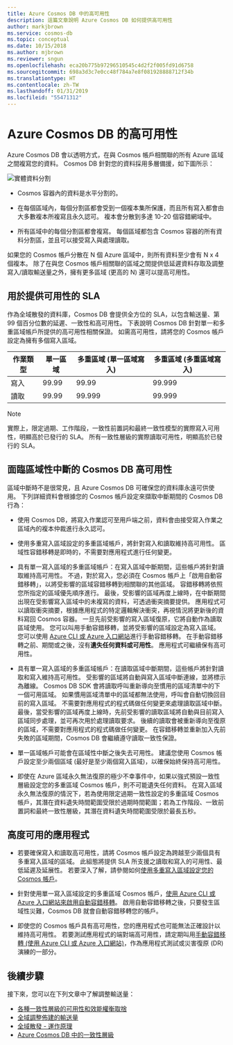 ```yaml
---
title: Azure Cosmos DB 中的高可用性
description: 這篇文章說明 Azure Cosmos DB 如何提供高可用性
author: markjbrown
ms.service: cosmos-db
ms.topic: conceptual
ms.date: 10/15/2018
ms.author: mjbrown
ms.reviewer: sngun
ms.openlocfilehash: eca20b775b97296510545c4d2f2f005fd91d6758
ms.sourcegitcommit: 698a3d3c7e0cc48f784a7e8f081928888712f34b
ms.translationtype: HT
ms.contentlocale: zh-TW
ms.lasthandoff: 01/31/2019
ms.locfileid: "55471312"
---
```

# <a name="high-availability-with-azure-cosmos-db"></a>Azure Cosmos DB 的高可用性

Azure Cosmos DB 會以透明方式，在與 Cosmos 帳戶相關聯的所有 Azure 區域之間複寫您的資料。 Cosmos DB 針對您的資料採用多層備援，如下圖所示：

![實體資料分割](./media/high-availability/cosmosdb-data-redundancy.png)

- Cosmos 容器內的資料是水平分割的。

- 在每個區域內，每個分割區都會受到一個複本集所保護，而且所有寫入都會由大多數複本所複寫且永久認可。 複本會分散到多達 10-20 個容錯網域中。

- 所有區域中的每個分割區都會複寫。 每個區域都包含 Cosmos 容器的所有資料分割區，並且可以接受寫入與處理讀取。  

如果您的 Cosmos 帳戶分散在 N 個 Azure 區域中，則所有資料至少會有 N x 4 個複本。 除了在與您 Cosmos 帳戶相關聯的區域之間提供低延遲資料存取及調整寫入/讀取輸送量之外，擁有更多區域 (更高的 N) 還可以提高可用性。  

## <a name="slas-for-availability"></a>用於提供可用性的 SLA

作為全域散發的資料庫，Cosmos DB 會提供全方位的 SLA，以包含輸送量、第 99 個百分位數的延遲、一致性和高可用性。 下表說明 Cosmos DB 針對單一和多重區域帳戶所提供的高可用性相關保證。 如需高可用性，請將您的 Cosmos 帳戶設定為擁有多個寫入區域。

|作業類型  | 單一區域 |多重區域 (單一區域寫入)|多重區域 (多重區域寫入) |
|---------|---------|---------|-------|
|寫入    | 99.99    |99.99   |99.999|
|讀取     | 99.99    |99.999  |99.999|

> [!NOTE]
> 實際上，限定過期、工作階段，一致性前置詞和最終一致性模型的實際寫入可用性，明顯高於已發行的 SLA。 所有一致性層級的實際讀取可用性，明顯高於已發行的 SLA。

## <a name="high-availability-with-cosmos-db-in-the-face-of-regional-outages"></a>面臨區域性中斷的 Cosmos DB 高可用性

區域中斷時不是很常見，且 Azure Cosmos DB 可確保您的資料庫永遠可供使用。 下列詳細資料會根據您的 Cosmos 帳戶設定來擷取中斷期間的 Cosmos DB 行為：

- 使用 Cosmos DB，將寫入作業認可至用戶端之前，資料會由接受寫入作業之區域內的複本仲裁進行永久認可。

- 使用多重寫入區域設定的多重區域帳戶，將針對寫入和讀取維持高可用性。 區域性容錯移轉是即時的，不需要對應用程式進行任何變更。

- 具有單一寫入區域的多重區域帳戶：在寫入區域中斷期間，這些帳戶將針對讀取維持高可用性。 不過，對於寫入，您必須在 Cosmos 帳戶上「啟用自動容錯移轉」，以將受影響的區域容錯移轉到相關聯的其他區域。 容錯移轉將依照您所指定的區域優先順序進行。 最後，受影響的區域再度上線時，在中斷期間出現在受影響寫入區域中的未複寫的資料，可透過衝突摘要提供。 應用程式可以讀取衝突摘要，根據應用程式的特定邏輯解決衝突，再視情況將更新後的資料寫回 Cosmos 容器。 一旦先前受影響的寫入區域復原，它將自動作為讀取區域使用。 您可以叫用手動容錯移轉，並將受影響的區域設定為寫入區域。 您可以使用 [Azure CLI 或 Azure 入口網站](how-to-manage-database-account.md#manual-failover)進行手動容錯移轉。 在手動容錯移轉之前、期間或之後，沒有**遺失任何資料或可用性**。 應用程式可繼續保有高可用性。 

- 具有單一寫入區域的多重區域帳戶：在讀取區域中斷期間，這些帳戶將針對讀取和寫入維持高可用性。 受影響的區域將自動與寫入區域中斷連線，並將標示為離線。 Cosmos DB SDK 會將讀取呼叫重新導向至慣用的區域清單中的下一個可用區域。 如果慣用區域清單中的區域都無法使用，呼叫會自動切換回目前的寫入區域。 不需要對應用程式的程式碼做任何變更來處理讀取區域中斷。 最後，當受影響的區域再度上線時，先前受影響的讀取區域將自動與目前寫入區域同步處理，並可再次用於處理讀取要求。 後續的讀取會被重新導向至復原的區域，不需要對應用程式的程式碼做任何變更。 在容錯移轉並重新加入先前失敗的區域期間，Cosmos DB 會繼續遵守讀取一致性保證。

- 單一區域帳戶可能會在區域性中斷之後失去可用性。 建議您使用 Cosmos 帳戶設定至少兩個區域 (最好是至少兩個寫入區域)，以確保始終保持高可用性。

- 即使在 Azure 區域永久無法復原的極少不幸事件中，如果以強式預設一致性層級設定您的多重區域 Cosmos 帳戶，則不可能遺失任何資料。 在寫入區域永久無法復原的情況下，若為使用限定過期一致性設定的多重區域 Cosmos 帳戶，其潛在資料遺失時間範圍受限於過期時間範圍；若為工作階段、一致前置詞和最終一致性層級，其潛在資料遺失時間範圍受限於最長五秒。

## <a name="building-highly-available-applications"></a>高度可用的應用程式

- 若要確保寫入和讀取高可用性，請將 Cosmos 帳戶設定為跨越至少兩個具有多重寫入區域的區域。 此組態將提供 SLA 所支援之讀取和寫入的可用性、最低延遲及延展性。 若要深入了解，請參閱如何[使用多重寫入區域設定您的 Cosmos 帳戶](tutorial-global-distribution-sql-api.md)。

- 針對使用單一寫入區域設定的多重區域 Cosmos 帳戶，[使用 Azure CLI 或 Azure 入口網站來啟用自動容錯移轉](how-to-manage-database-account.md#automatic-failover)。 啟用自動容錯移轉之後，只要發生區域性災難，Cosmos DB 就會自動容錯移轉您的帳戶。  

- 即使您的 Cosmos 帳戶具有高可用性，您的應用程式也可能無法正確設計以維持高可用性。 若要測試應用程式的端對端高可用性，請定期叫用[手動容錯移轉 (使用 Azure CLI 或 Azure 入口網站)](how-to-manage-database-account.md#manual-failover)，作為應用程式測試或災害復原 (DR) 演練的一部分。

## <a name="next-steps"></a>後續步驟

接下來，您可以在下列文章中了解調整輸送量：

* [各種一致性層級的可用性和效能權衡取捨](consistency-levels-tradeoffs.md)
* [全域調整佈建的輸送量](scaling-throughput.md)
* [全域散發 - 運作原理](global-dist-under-the-hood.md)
* [Azure Cosmos DB 中的一致性層級](consistency-levels.md)
